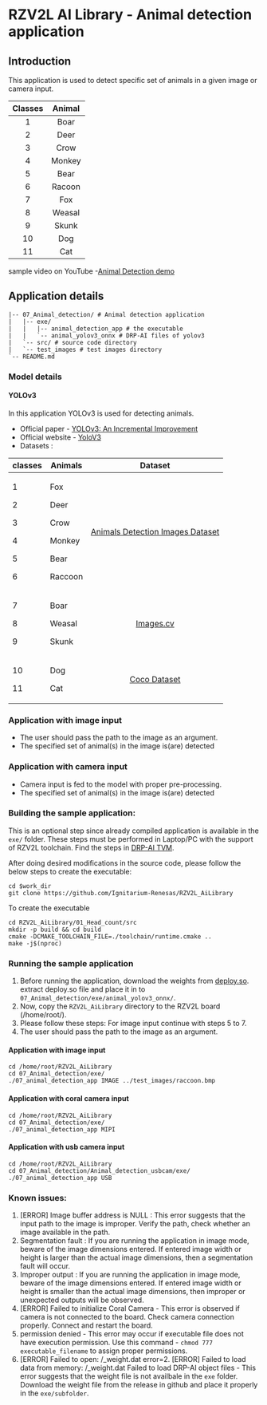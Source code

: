 # RZV2L AI Library - Animal detection application

## Introduction

This application is used to detect specific set of animals in a given image or camera input.

| Classes | Animal |
| :---: | :---: |
| 1 | Boar |
| 2 | Deer |
| 3 | Crow |
| 4 | Monkey |
| 5 | Bear |
| 6 | Racoon |
| 7 | Fox |
| 8 | Weasal |
| 9 | Skunk |
| 10 | Dog |
| 11 | Cat |

sample video on YouTube -[Animal Detection demo](https://youtu.be/o-3oeOCRHws)

## Application details
```
|-- 07_Animal_detection/ # Animal detection application
|   |-- exe/
|   |   |-- animal_detection_app # the executable
|   |   `-- animal_yolov3_onnx # DRP-AI files of yolov3
|   `-- src/ # source code directory
|   `-- test_images # test images directory
`-- README.md
```

### Model details

#### YOLOv3
In this application YOLOv3 is used for detecting animals.
- Official paper - [YOLOv3: An Incremental Improvement](https://arxiv.org/pdf/1804.02767.pdf)
- Official website - [YoloV3](https://github.com/AlexeyAB/darknet)
- Datasets :  

| classes | Animals | Dataset |
| --- | --- | :---: |
|<p> 1 <p> 2 <p> 3 <p> 4 <p> 5 <p> 6 |<p> Fox <p> Deer <p> Crow <p> Monkey <p> Bear <p> Raccoon | [Animals Detection Images Dataset](https://www.kaggle.com/datasets/antoreepjana/animals-detection-images-dataset) |
|<p> 7 <p> 8 <p> 9 |<p> Boar <p> Weasal <p> Skunk | [Images.cv](https://images.cv) |
|<p> 10 <p> 11 |<p> Dog <p> Cat | [Coco Dataset](https://cocodataset.org/#download) |

### Application with image input
- The user should pass the path to the image as an argument.
- The specified set of animal(s) in the image is(are) detected 

### Application with camera input
- Camera input is fed to the model with proper pre-processing.
- The specified set of animal(s) in the image is(are) detected 

### Building the sample application:

This is an optional step since already compiled application is available in the `exe/` folder.
These steps must be performed in Laptop/PC with the support of RZV2L toolchain. Find the steps in [DRP-AI TVM](https://github.com/renesas-rz/rzv_drp-ai_tvm/blob/main/setup/README.md#installing-drp-ai-tvm1-with-docker).

After doing desired modifications in the source code, please follow the below steps to create the executable: 

```
cd $work_dir
git clone https://github.com/Ignitarium-Renesas/RZV2L_AiLibrary 
```
To create the executable
```
cd RZV2L_AiLibrary/01_Head_count/src
mkdir -p build && cd build
cmake -DCMAKE_TOOLCHAIN_FILE=./toolchain/runtime.cmake ..
make -j$(nproc)
```

### Running the sample application

1. Before running the application, download the weights from [deploy.so](https://github.com/Ignitarium-Renesas/RZV2L_AiLibrary/releases/download/tvm_v1.0.0/07_animal_detection.zip).
extract deploy.so file and place it in to `07_Animal_detection/exe/animal_yolov3_onnx/`.
2. Now, copy the `RZV2L_AiLibrary` directory to the RZV2L board (/home/root/).
3. Please follow these steps:
For image input continue with steps 5 to 7.
4. The user should pass the path to the image as an argument.

#### Application with image input
```
cd /home/root/RZV2L_AiLibrary 
cd 07_Animal_detection/exe/
./07_animal_detection_app IMAGE ../test_images/raccoon.bmp 
```

#### Application with coral camera input
```
cd /home/root/RZV2L_AiLibrary 
cd 07_Animal_detection/exe/
./07_animal_detection_app MIPI
```

#### Application with usb camera input
```
cd /home/root/RZV2L_AiLibrary 
cd 07_Animal_detection/Animal_detection_usbcam/exe/
./07_animal_detection_app USB
```


### Known issues:
1. [ERROR] Image buffer address is NULL : This error suggests that the input path to the image is improper. Verify the path, check whether an image available in the path.
2. Segmentation fault : If you are running the application in image mode, beware of the image dimensions entered. If entered image width or height is larger than the actual image dimensions, then a segmentation fault will occur.
3. Improper output : If you are running the application in image mode, beware of the image dimensions entered. If entered image width or height is smaller than the actual image dimensions, then improper or unexpected outputs will be observed.
4. [ERROR] Failed to initialize Coral Camera - This error is observed if camera is not connected to the board. Check camera connection properly. Connect and restart the board.
5. permission denied - This error may occur if executable file does not have execution permission. Use this command - `chmod 777 executable_filename` to assign proper permissions.
6. [ERROR] Failed to open: <prefix>/<prefix>_weight.dat error=2. [ERROR] Failed to load data from memory: <prefix>/<prefix>_weight.dat Failed to load DRP-AI object files - This error suggests that the weight file is not availbale in the `exe` folder. Download the weight file from the release in github and place it properly in the `exe/subfolder`.

